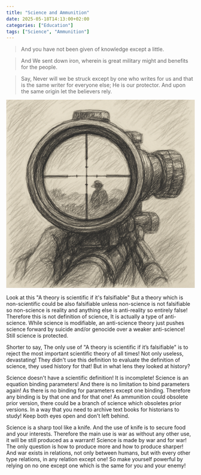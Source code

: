 ```yaml
---
title: "Science and Ammunition"
date: 2025-05-18T14:13:00+02:00
categories: ["Education"]
tags: ["Science", "Ammunition"]
---
```

> And you have not been given of knowledge except a little.

> And We sent down iron, wherein is great military might and benefits for the people.

> Say, Never will we be struck except by one who writes for us and that is the same writer for everyone else; He is our protector. And upon the same origin let the believers rely.

![Sinpper](snipper.png)

Look at this "A theory is scientific if it's falsifiable" But a theory which is non-scientific could be also falsifiable unless non-science is not falsifiable so non-science is reality and anything else is anti-reality so entirely false! Therefore this is not definition of science, It is actually a type of anti-science. While science is modifiable, an anti-science theory just pushes science forward by suicide and/or genocide over a weaker anti-science! Still science is protected.

Shorter to say, The only use of "A theory is scientific if it’s falsifiable" is to reject the most important scientific theory of all times! Not only useless, devastating! They didn't use this definition to evaluate the definition of science, they used history for that! But in what lens they looked at history?

Science doesn't have a scientific definition! It is incomplete! Science is an equation binding parameters! And there is no limitation to bind parameters again! As there is no binding for parameters except one binding. Therefore any binding is by that one and for that one! As ammunition could obsolete prior version, there could be a branch of science which obsoletes prior versions. In a way that you need to archive text books for historians to study! Keep both eyes open and don't left behind.

Science is a sharp tool like a knife. And the use of knife is to secure food and your interests. Therefore the main use is war as without any other use, it will be still produced as a warrant! Science is made by war and for war! The only question is how to produce more and how to produce sharper! And war exists in relations, not only between humans, but with every other type relations, in any relation except one! So make yourself powerful by relying on no one except one which is the same for you and your enemy!
